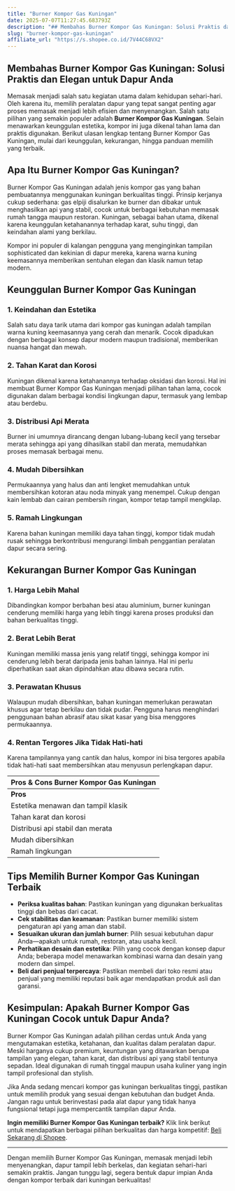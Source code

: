 ```yaml
---
title: "Burner Kompor Gas Kuningan"
date: 2025-07-07T11:27:45.683793Z
description: "## Membahas Burner Kompor Gas Kuningan: Solusi Praktis dan Elegan untuk Dapur Anda..."
slug: "burner-kompor-gas-kuningan"
affiliate_url: "https://s.shopee.co.id/7V44C68VX2"
---
```

## Membahas Burner Kompor Gas Kuningan: Solusi Praktis dan Elegan untuk Dapur Anda

Memasak menjadi salah satu kegiatan utama dalam kehidupan sehari-hari. Oleh karena itu, memilih peralatan dapur yang tepat sangat penting agar proses memasak menjadi lebih efisien dan menyenangkan. Salah satu pilihan yang semakin populer adalah **Burner Kompor Gas Kuningan**. Selain menawarkan keunggulan estetika, kompor ini juga dikenal tahan lama dan praktis digunakan. Berikut ulasan lengkap tentang Burner Kompor Gas Kuningan, mulai dari keunggulan, kekurangan, hingga panduan memilih yang terbaik.

## Apa Itu Burner Kompor Gas Kuningan?

Burner Kompor Gas Kuningan adalah jenis kompor gas yang bahan pembuatannya menggunakan kuningan berkualitas tinggi. Prinsip kerjanya cukup sederhana: gas elpiji disalurkan ke burner dan dibakar untuk menghasilkan api yang stabil, cocok untuk berbagai kebutuhan memasak rumah tangga maupun restoran. Kuningan, sebagai bahan utama, dikenal karena keunggulan ketahanannya terhadap karat, suhu tinggi, dan keindahan alami yang berkilau.

Kompor ini populer di kalangan pengguna yang menginginkan tampilan sophisticated dan kekinian di dapur mereka, karena warna kuning keemasannya memberikan sentuhan elegan dan klasik namun tetap modern.

## Keunggulan Burner Kompor Gas Kuningan

### 1. Keindahan dan Estetika

Salah satu daya tarik utama dari kompor gas kuningan adalah tampilan warna kuning keemasannya yang cerah dan menarik. Cocok dipadukan dengan berbagai konsep dapur modern maupun tradisional, memberikan nuansa hangat dan mewah.

### 2. Tahan Karat dan Korosi

Kuningan dikenal karena ketahanannya terhadap oksidasi dan korosi. Hal ini membuat Burner Kompor Gas Kuningan menjadi pilihan tahan lama, cocok digunakan dalam berbagai kondisi lingkungan dapur, termasuk yang lembap atau berdebu.

### 3. Distribusi Api Merata

Burner ini umumnya dirancang dengan lubang-lubang kecil yang tersebar merata sehingga api yang dihasilkan stabil dan merata, memudahkan proses memasak berbagai menu.

### 4. Mudah Dibersihkan

Permukaannya yang halus dan anti lengket memudahkan untuk membersihkan kotoran atau noda minyak yang menempel. Cukup dengan kain lembab dan cairan pembersih ringan, kompor tetap tampil mengkilap.

### 5. Ramah Lingkungan

Karena bahan kuningan memiliki daya tahan tinggi, kompor tidak mudah rusak sehingga berkontribusi mengurangi limbah penggantian peralatan dapur secara sering.

## Kekurangan Burner Kompor Gas Kuningan

### 1. Harga Lebih Mahal

Dibandingkan kompor berbahan besi atau aluminium, burner kuningan cenderung memiliki harga yang lebih tinggi karena proses produksi dan bahan berkualitas tinggi.

### 2. Berat Lebih Berat

Kuningan memiliki massa jenis yang relatif tinggi, sehingga kompor ini cenderung lebih berat daripada jenis bahan lainnya. Hal ini perlu diperhatikan saat akan dipindahkan atau dibawa secara rutin.

### 3. Perawatan Khusus

Walaupun mudah dibersihkan, bahan kuningan memerlukan perawatan khusus agar tetap berkilau dan tidak pudar. Pengguna harus menghindari penggunaan bahan abrasif atau sikat kasar yang bisa menggores permukaannya.

### 4. Rentan Tergores Jika Tidak Hati-hati

Karena tampilannya yang cantik dan halus, kompor ini bisa tergores apabila tidak hati-hati saat membersihkan atau menyusun perlengkapan dapur.

| **Pros & Cons Burner Kompor Gas Kuningan**      |
|----------------------------------------------|
| **Pros**                                   | **Cons**                                |
| Estetika menawan dan tampil klasik       | Harga lebih mahal                     |
| Tahan karat dan korosi                  | Lebih berat dibanding bahan lain      |
| Distribusi api stabil dan merata        | Perawatan khusus diperlukan            |
| Mudah dibersihkan                      | Rentan gores jika tidak hati-hati     |
| Ramah lingkungan                       |                                        |

## Tips Memilih Burner Kompor Gas Kuningan Terbaik

- **Periksa kualitas bahan**: Pastikan kuningan yang digunakan berkualitas tinggi dan bebas dari cacat.
- **Cek stabilitas dan keamanan**: Pastikan burner memiliki sistem pengaturan api yang aman dan stabil.
- **Sesuaikan ukuran dan jumlah burner**: Pilih sesuai kebutuhan dapur Anda—apakah untuk rumah, restoran, atau usaha kecil.
- **Perhatikan desain dan estetika**: Pilih yang cocok dengan konsep dapur Anda; beberapa model menawarkan kombinasi warna dan desain yang modern dan simpel.
- **Beli dari penjual terpercaya**: Pastikan membeli dari toko resmi atau penjual yang memiliki reputasi baik agar mendapatkan produk asli dan garansi.

## Kesimpulan: Apakah Burner Kompor Gas Kuningan Cocok untuk Dapur Anda?

Burner Kompor Gas Kuningan adalah pilihan cerdas untuk Anda yang mengutamakan estetika, ketahanan, dan kualitas dalam peralatan dapur. Meski harganya cukup premium, keuntungan yang ditawarkan berupa tampilan yang elegan, tahan karat, dan distribusi api yang stabil tentunya sepadan. Ideal digunakan di rumah tinggal maupun usaha kuliner yang ingin tampil profesional dan stylish.

Jika Anda sedang mencari kompor gas kuningan berkualitas tinggi, pastikan untuk memilih produk yang sesuai dengan kebutuhan dan budget Anda. Jangan ragu untuk berinvestasi pada alat dapur yang tidak hanya fungsional tetapi juga mempercantik tampilan dapur Anda.

**Ingin memiliki Burner Kompor Gas Kuningan terbaik?** Klik link berikut untuk mendapatkan berbagai pilihan berkualitas dan harga kompetitif: [Beli Sekarang di Shopee](https://s.shopee.co.id/7V44C68VX2).

---

Dengan memilih Burner Kompor Gas Kuningan, memasak menjadi lebih menyenangkan, dapur tampil lebih berkelas, dan kegiatan sehari-hari semakin praktis. Jangan tunggu lagi, segera bentuk dapur impian Anda dengan kompor terbaik dari kuningan berkualitas!